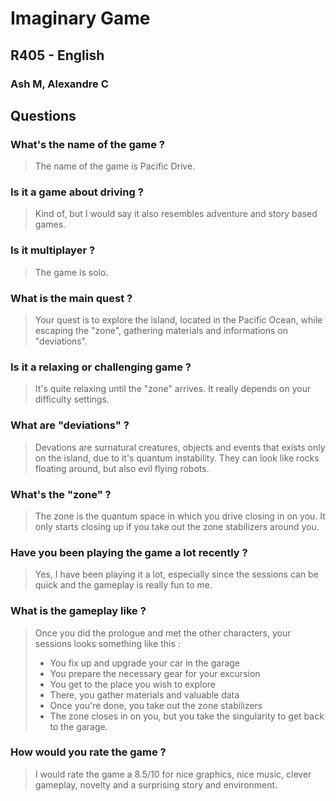 # Imaginary Game

## R405 - English

### Ash M, Alexandre C

## Questions

### What's the name of the game ?

>The name of the game is Pacific Drive.


### Is it a game about driving ?

>Kind of, but I would say it also resembles adventure and story based games.


### Is it multiplayer ?

>The game is solo.


### What is the main quest ?

>Your quest is to explore the island, located in the Pacific Ocean, while escaping the "zone", gathering materials and informations on "deviations".


### Is it a relaxing or challenging game ?

>It's quite relaxing until the "zone" arrives. It really depends on your difficulty settings.


### What are "deviations" ?

>Devations are surnatural creatures, objects and events that exists only on the island, due to it's quantum instability. They can look like rocks floating around, but also evil flying robots.


### What's the "zone" ?

>The zone is the quantum space in which you drive closing in on you. It only starts closing up if you take out the zone stabilizers around you.


### Have you been playing the game a lot recently ?

>Yes, I have been playing it a lot, especially since the sessions can be quick and the gameplay is really fun to me.


### What is the gameplay like ?

>Once you did the prologue and met the other characters, your sessions looks something like this :
>- You fix up and upgrade your car in the garage
>- You prepare the necessary gear for your excursion
>- You get to the place you wish to explore
>- There, you gather materials and valuable data
>- Once you're done, you take out the zone stabilizers
>- The zone closes in on you, but you take the singularity to get back to the garage.

### How would you rate the game ?

>I would rate the game a 8.5/10 for nice graphics, nice music, clever gameplay, novelty and a surprising story and environment.

